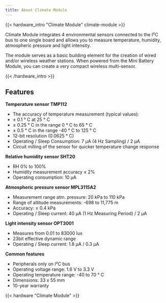 ```yaml
---
title: About Climate Module
---
```


{{< hardware_intro "Climate Module" climate-module >}}

Climate Module integrates 4 environmental sensors connected to the I²C bus to one single board and allows you to measure temperature, humidity, atmospheric pressure and light intensity.

The module serves as a basic building element for the creation of wired and/or wireless weather stations. When powered from the Mini Battery Module, you can create a very compact wireless multi-sensor.

{{< /hardware_intro >}}

## Features

**Temperature sensor TMP112**

  * The accuracy of temperature measurement (typical values):
  * ± 0.1 ° C at 25 ° C
  * ± 0.25 ° C in the range 0 ° C to 65 ° C
  * ± 0.5 ° C in the range -40 ° C to 125 ° C
  * 12-bit resolution (0.0625 ° C)
  * Operating / Sleep Consumption: 7 μA (4 Hz Sampling) / 2 μA
  * Circuit milling of the sensor for quicker temperature change response

**Relative humidity sensor SHT20**

  * RH 0% to 100%
  * Humidity measurement accuracy ± 2%
  * Operating consumption: 10 μA

**Atmospheric pressure sensor MPL3115A2**

  * Measurement range atm. pressure: 20 kPa to 110 kPa
  * Range of altitude measurements: -698 to 11,775 m
  * Accuracy: ± 0.4 kPa
  * Operating / Sleep current: 40 μA (1 Hz Measuring Period) / 2 μA

**Light intensity sensor OPT3001**

  * Measures from 0.01 to 83000 lux
  * 23bit effective dynamic range
  * Operating / Sleep current: 1.8 μA / 0.3 μA

**Common features**

  * Peripherals only on I²C bus
  * Operating voltage range: 1.6 V to 3.3 V
  * Operating temperature range: -40 to 70 ° C
  * Dimensions: 33 x 55 mm
  * 10-year warranty

{{< hardware "Climate Module" >}}
